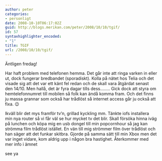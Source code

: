 ```yaml
---
author: peter
categories:
- personligt
date: 2008-10-10T06:17:02Z
guid: http://blogs.merikan.com/peter/2008/10/10/tgif/
id: 57
syntaxhighlighter_encoded:
- "1"
title: TGIF
url: /2008/10/10/tgif/
---
```


Äntligen fredag!

Har haft problem med telefonen hemma. Det går inte att ringa varken in eller ut, dock fungerar bredbandet (sporadiskt). Kolla på nätet hos Telia och det visade sig att det var ett känt fel redan och de skall vara åtgärdat senast den 14/10. Men hallå, det är fyra dagar tills dess&#8230;&#8230;.. Gick dock att styra om hemtelefonnumret till mobilen så folk kan ändå komma fram. Och det finns ju massa grannar som också har trådlöst så internet access går ju också att fixa. 😉

Ikväll blir det mys framför tv&#8217;n, grillad kyckling mm. Tänkte iofs installera min nya router så vi får väl se hur mycket tv det blir. Skall försöka hinna iväg på lunchen och köpa mig en usb dongel till min popcornhour så jag kan strömma film trådlöst istället. En vän till mig strömmer film över trådlöst och han säger att det funkar skitbra. Gjorde på samma sätt till min Xbox men det var inget vidare, kom aldrig upp i någon bra hastighet. Återkommer med mer info i ämnet

see ya
